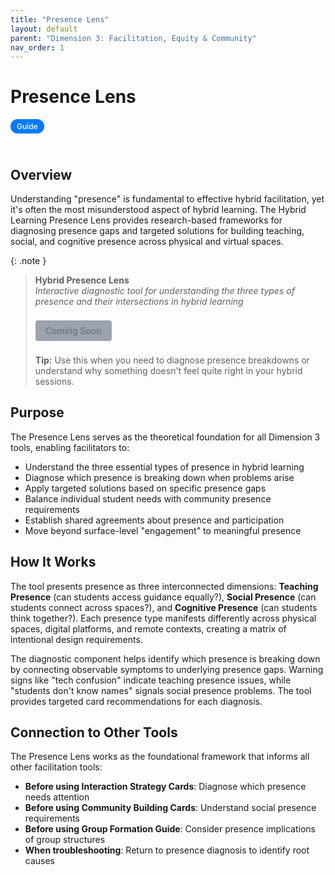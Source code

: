 ```yaml
---
title: "Presence Lens"
layout: default
parent: "Dimension 3: Facilitation, Equity & Community"
nav_order: 1
---
```


# Presence Lens

<span style="background: #007bff; color: white; padding: 4px 10px; border-radius: 16px; font-size: 12px; font-weight: 500; white-space: nowrap; display: inline-block; margin-bottom: 24px;">Guide</span>

## Overview
Understanding "presence" is fundamental to effective hybrid facilitation, yet it's often the most misunderstood aspect of hybrid learning. The Hybrid Learning Presence Lens provides research-based frameworks for diagnosing presence gaps and targeted solutions for building teaching, social, and cognitive presence across physical and virtual spaces.



{: .note }
> **Hybrid Presence Lens**  
> *Interactive diagnostic tool for understanding the three types of presence and their intersections in hybrid learning*
>
> <span style="display: inline-block; background: #9ca3af; color: #6b7280; padding: 8px 16px; text-decoration: none; border-radius: 4px; font-weight: 500; margin: 8px 0; font-size: 14px; cursor: not-allowed;">
> Coming Soon
> </span>
>
> **Tip:** Use this when you need to diagnose presence breakdowns or understand why something doesn't feel quite right in your hybrid sessions.

## Purpose
The Presence Lens serves as the theoretical foundation for all Dimension 3 tools, enabling facilitators to:

- Understand the three essential types of presence in hybrid learning
- Diagnose which presence is breaking down when problems arise
- Apply targeted solutions based on specific presence gaps
- Balance individual student needs with community presence requirements
- Establish shared agreements about presence and participation
- Move beyond surface-level "engagement" to meaningful presence

## How It Works

The tool presents presence as three interconnected dimensions: **Teaching Presence** (can students access guidance equally?), **Social Presence** (can students connect across spaces?), and **Cognitive Presence** (can students think together?). Each presence type manifests differently across physical spaces, digital platforms, and remote contexts, creating a matrix of intentional design requirements.

The diagnostic component helps identify which presence is breaking down by connecting observable symptoms to underlying presence gaps. Warning signs like "tech confusion" indicate teaching presence issues, while "students don't know names" signals social presence problems. The tool provides targeted card recommendations for each diagnosis.

## Connection to Other Tools

The Presence Lens works as the foundational framework that informs all other facilitation tools:

- **Before using Interaction Strategy Cards**: Diagnose which presence needs attention
- **Before using Community Building Cards**: Understand social presence requirements  
- **Before using Group Formation Guide**: Consider presence implications of group structures
- **When troubleshooting**: Return to presence diagnosis to identify root causes


